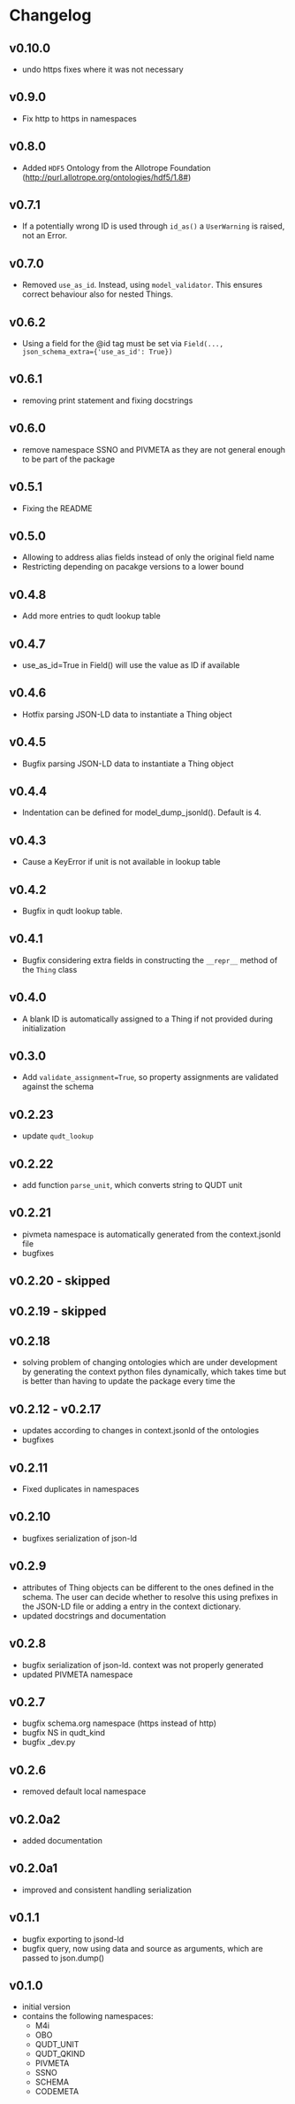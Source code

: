 # Changelog

## v0.10.0

- undo https fixes where it was not necessary

## v0.9.0

- Fix http to https in namespaces

## v0.8.0

- Added `HDF5` Ontology from the Allotrope Foundation (http://purl.allotrope.org/ontologies/hdf5/1.8#)

## v0.7.1

- If a potentially wrong ID is used through `id_as()` a `UserWarning` is raised, not an Error.

## v0.7.0

- Removed `use_as_id`. Instead, using `model_validator`. This ensures correct behaviour also for nested Things.

## v0.6.2

- Using a field for the @id tag must be set via `Field(..., json_schema_extra={'use_as_id': True})`

## v0.6.1

- removing print statement and fixing docstrings

## v0.6.0

- remove namespace SSNO and PIVMETA as they are not general enough to be part of the package

## v0.5.1

- Fixing the README

## v0.5.0

- Allowing to address alias fields instead of only the original field name
- Restricting depending on pacakge versions to a lower bound

## v0.4.8

- Add more entries to qudt lookup table

## v0.4.7

- use_as_id=True in Field() will use the value as ID if available

## v0.4.6

- Hotfix parsing JSON-LD data to instantiate a Thing object

## v0.4.5

- Bugfix parsing JSON-LD data to instantiate a Thing object

## v0.4.4

- Indentation can be defined for model_dump_jsonld(). Default is 4.

## v0.4.3

- Cause a KeyError if unit is not available in lookup table

## v0.4.2

- Bugfix in qudt lookup table.

## v0.4.1

- Bugfix considering extra fields in constructing the `__repr__` method of the `Thing` class

## v0.4.0

- A blank ID is automatically assigned to a Thing if not provided during initialization

## v0.3.0

- Add `validate_assignment=True`, so property assignments are validated against the schema

## v0.2.23

- update `qudt_lookup`

## v0.2.22

- add function `parse_unit`, which converts string to QUDT unit

## v0.2.21

- pivmeta namespace is automatically generated from the context.jsonld file
- bugfixes

## v0.2.20 - skipped

## v0.2.19 - skipped

## v0.2.18

- solving problem of changing ontologies which are under development by generating the
  context python files dynamically, which takes time but is better than having to update the package every time the

## v0.2.12 - v0.2.17

- updates according to changes in context.jsonld of the ontologies
- bugfixes

## v0.2.11

- Fixed duplicates in namespaces

## v0.2.10

- bugfixes serialization of json-ld

## v0.2.9

- attributes of Thing objects can be different to the ones defined in the schema. The user can decide whether to resolve
  this using prefixes in the JSON-LD file or adding a entry in the context dictionary.
- updated docstrings and documentation

## v0.2.8

- bugfix serialization of json-ld. context was not properly generated
- updated PIVMETA namespace

## v0.2.7

- bugfix schema.org namespace (https instead of http)
- bugfix NS in qudt_kind
- bugfix _dev.py

## v0.2.6

- removed default local namespace

## v0.2.0a2

- added documentation

## v0.2.0a1

- improved and consistent handling serialization

## v0.1.1

- bugfix exporting to jsond-ld
- bugfix query, now using data and source as arguments, which are passed to json.dump()

## v0.1.0

- initial version
- contains the following namespaces:
    - M4i
    - OBO
    - QUDT_UNIT
    - QUDT_QKIND
    - PIVMETA
    - SSNO
    - SCHEMA
    - CODEMETA